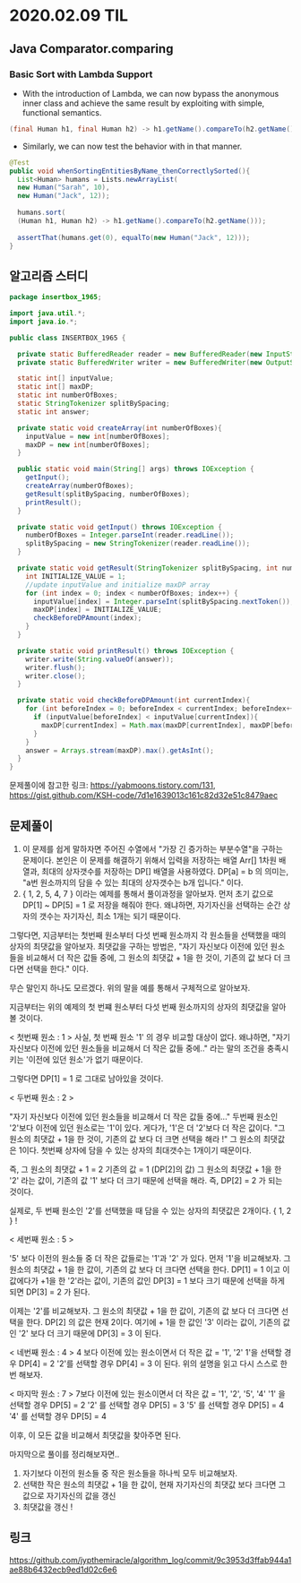 # 2020.02.09 TIL

## Java Comparator.comparing

### Basic Sort with Lambda Support

* With the introduction of Lambda, we can now bypass the anonymous inner class and achieve the same result by exploiting with simple, functional semantics.

```java
(final Human h1, final Human h2) -> h1.getName().compareTo(h2.getName());
```

* Similarly, we can now test the behavior with in that manner.

```java
@Test
public void whenSortingEntitiesByName_thenCorrectlySorted(){
  List<Human> humans = Lists.newArrayList(
  new Human("Sarah", 10),
  new Human("Jack", 12));
  
  humans.sort(
  (Human h1, Human h2) -> h1.getName().compareTo(h2.getName()));
  
  assertThat(humans.get(0), equalTo(new Human("Jack", 12)));
}
```

## 알고리즘 스터디

```java
package insertbox_1965;

import java.util.*;
import java.io.*;

public class INSERTBOX_1965 {

  private static BufferedReader reader = new BufferedReader(new InputStreamReader(System.in));
  private static BufferedWriter writer = new BufferedWriter(new OutputStreamWriter((System.out)));

  static int[] inputValue;
  static int[] maxDP;
  static int numberOfBoxes;
  static StringTokenizer splitBySpacing;
  static int answer;

  private static void createArray(int numberOfBoxes){
    inputValue = new int[numberOfBoxes];
    maxDP = new int[numberOfBoxes];
  }

  public static void main(String[] args) throws IOException {
    getInput();
    createArray(numberOfBoxes);
    getResult(splitBySpacing, numberOfBoxes);
    printResult();
  }

  private static void getInput() throws IOException {
    numberOfBoxes = Integer.parseInt(reader.readLine());
    splitBySpacing = new StringTokenizer(reader.readLine());
  }

  private static void getResult(StringTokenizer splitBySpacing, int numberOfBoxes) {
    int INITIALIZE_VALUE = 1;
    //update inputValue and initialize maxDP array
    for (int index = 0; index < numberOfBoxes; index++) {
      inputValue[index] = Integer.parseInt(splitBySpacing.nextToken());
      maxDP[index] = INITIALIZE_VALUE;
      checkBeforeDPAmount(index);
    }
  }

  private static void printResult() throws IOException {
    writer.write(String.valueOf(answer));
    writer.flush();
    writer.close();
  }

  private static void checkBeforeDPAmount(int currentIndex){
    for (int beforeIndex = 0; beforeIndex < currentIndex; beforeIndex++){
      if (inputValue[beforeIndex] < inputValue[currentIndex]){
        maxDP[currentIndex] = Math.max(maxDP[currentIndex], maxDP[beforeIndex] + 1);
      }
    }
    answer = Arrays.stream(maxDP).max().getAsInt();
  }
} 
```

문제풀이에 참고한 링크: https://yabmoons.tistory.com/131, https://gist.github.com/KSH-code/7d1e1639013c161c82d32e51c8479aec

## 문제풀이

1. 이 문제를 쉽게 말하자면 주어진 수열에서 "가장 긴 증가하는 부분수열"을 구하는 문제이다.
   본인은 이 문제를 해결하기 위해서 입력을 저장하는 배열 Arr[] 1차원 배열과, 최대의 상자갯수를 저장하는 DP[] 배열을 사용하였다.
   DP[a] = b 의 의미는, "a번 원소까지의 담을 수 있는 최대의 상자갯수는 b개 입니다." 이다.
2. { 1, 2, 5, 4, 7 } 이라는 예제를 통해서 풀이과정을 알아보자.
   먼저 초기 값으로 DP[1] ~ DP[5] = 1 로 저장을 해줘야 한다. 왜냐하면, 자기자신을 선택하는 순간 상자의 갯수는 자기자신, 최소 1개는 되기 때문이다.

그렇다면, 지금부터는 첫번째 원소부터 다섯 번째 원소까지 각 원소들을 선택했을 때의 상자의 최댓값을 알아보자.
최댓값을 구하는 방법은, "자기 자신보다 이전에 있던 원소들을 비교해서 더 작은 값들 중에, 그 원소의 최댓값 + 1을 한 것이, 기존의 값 보다 더 크다면 선택을 한다." 이다.

무슨 말인지 하나도 모르겠다. 위의 말을 예를 통해서 구체적으로 알아보자.

지금부터는 위의 예제의 첫 번쨰 원소부터 다섯 번째 원소까지의 상자의 최댓값을 알아볼 것이다.

< 첫번째 원소 : 1 >
사실, 첫 번째 원소 '1' 의 경우 비교할 대상이 없다. 왜냐하면, "자기 자신보다 이전에 있던 원소들을 비교해서 더 작은 값들 중에.." 라는 말의 조건을 충족시키는 '이전에 있던 원소'가 없기 때문이다.

그렇다면 DP[1] = 1 로 그대로 남아있을 것이다.

< 두번째 원소 : 2 >

"자기 자신보다 이전에 있던 원소들을 비교해서 더 작은 값들 중에..."
두번째 원소인 '2'보다 이전에 있던 원소로는 '1'이 있다. 게다가, '1'은 더 '2'보다 더 작은 값이다.
"그 원소의 최댓값 + 1을 한 것이, 기존의 값 보다 더 크면 선택을 해라 !"
그 원소의 최댓값은 1이다. 첫번째 상자에 담을 수 있는 상자의 최대갯수는 1개이기 때문이다.

즉, 그 원소의 최댓값 + 1 = 2
기존의 값 = 1 (DP[2]의 값)
그 원소의 최댓값 + 1을 한 '2' 라는 값이, 기존의 값 '1' 보다 더 크기 때문에 선택을 해라.
즉, DP[2] = 2 가 되는 것이다.

실제로, 두 번째 원소인 '2'를 선택했을 때 담을 수 있는 상자의 최댓값은 2개이다. { 1, 2 } !

< 세번째 원소 : 5 >

'5' 보다 이전의 원소들 중 더 작은 값들로는 '1'과 '2' 가 있다.
먼저 '1'을 비교해보자.
그 원소의 최댓값 + 1을 한 값이, 기존의 값 보다 더 크다면 선택을 한다.
DP[1] = 1 이고 이 값에다가 +1을 한 '2'라는 값이, 기존의 값인 DP[3] = 1 보다 크기 때문에 선택을 하게 되면
DP[3] = 2 가 된다.

이제는 '2'를 비교해보자.
그 원소의 최댓값 + 1을 한 값이, 기존의 값 보다 더 크다면 선택을 한다.
DP[2] 의 값은 현재 2이다. 여기에 + 1을 한 값인 '3' 이라는 값이, 기존의 값인 '2' 보다 더 크기 때문에
DP[3] = 3 이 된다.

< 네번째 원소 : 4 >
4 보다 이전에 있는 원소이면서 더 작은 값 = '1', '2'
1'을 선택할 경우 DP[4] = 2
'2'를 선택할 경우 DP[4] = 3 이 된다. 위의 설명을 읽고 다시 스스로 한번 해보자.

< 마지막 원소 : 7 >
7보다 이전에 있는 원소이면서 더 작은 값 = '1', '2', '5', '4'
'1' 을 선택할 경우 DP[5] = 2
'2' 를 선택할 경우 DP[5] = 3
'5' 를 선택할 경우 DP[5] = 4
'4' 를 선택할 경우 DP[5] = 4

이후, 이 모든 값을 비교해서 최댓값을 찾아주면 된다.

마지막으로 풀이를 정리해보자면..

1. 자기보다 이전의 원소들 중 작은 원소들을 하나씩 모두 비교해보자.
2. 선택한 작은 원소의 최댓값 + 1을 한 값이, 현재 자기자신의 최댓값 보다 크다면 그 값으로 자기자신의 값을 갱신
3. 최댓값을 갱신 !

## 링크

https://github.com/jypthemiracle/algorithm_log/commit/9c3953d3ffab944a1ae88b6432ecb9ed1d02c6e6